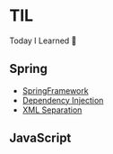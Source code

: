 
# TIL
Today I Learned :100:

## Spring
* [SpringFramework](https://github.com/RyuKyeongWoo/TIL/blob/main/Spring/SpringFramework.md)
* [Dependency Injection](https://github.com/RyuKyeongWoo/TIL/blob/main/Spring/DependencyInjection.md)
* [XML Separation](https://github.com/RyuKyeongWoo/TIL/blob/main/Spring/XMLSeparation.md)

## JavaScript
